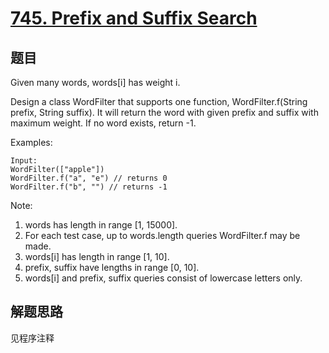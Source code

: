 # [745. Prefix and Suffix Search](https://leetcode.com/problems/prefix-and-suffix-search/)

## 题目

Given many words, words[i] has weight i.

Design a class WordFilter that supports one function, WordFilter.f(String prefix, String suffix). It will return the word with given prefix and suffix with maximum weight. If no word exists, return -1.

Examples:

```text
Input:
WordFilter(["apple"])
WordFilter.f("a", "e") // returns 0
WordFilter.f("b", "") // returns -1
```

Note:

1. words has length in range [1, 15000].
1. For each test case, up to words.length queries WordFilter.f may be made.
1. words[i] has length in range [1, 10].
1. prefix, suffix have lengths in range [0, 10].
1. words[i] and prefix, suffix queries consist of lowercase letters only.

## 解题思路

见程序注释
